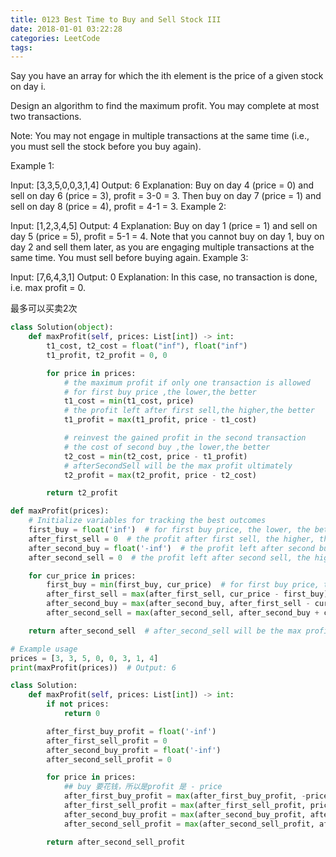 ```yaml
---
title: 0123 Best Time to Buy and Sell Stock III
date: 2018-01-01 03:22:28
categories: LeetCode
tags:
---
```


Say you have an array for which the ith element is the price of a given stock on day i.

Design an algorithm to find the maximum profit. You may complete at most two transactions.

Note: You may not engage in multiple transactions at the same time (i.e., you must sell the stock before you buy again).

Example 1:

Input: [3,3,5,0,0,3,1,4]
Output: 6
Explanation: Buy on day 4 (price = 0) and sell on day 6 (price = 3), profit = 3-0 = 3.
             Then buy on day 7 (price = 1) and sell on day 8 (price = 4), profit = 4-1 = 3.
Example 2:

Input: [1,2,3,4,5]
Output: 4
Explanation: Buy on day 1 (price = 1) and sell on day 5 (price = 5), profit = 5-1 = 4.
             Note that you cannot buy on day 1, buy on day 2 and sell them later, as you are
             engaging multiple transactions at the same time. You must sell before buying again.
Example 3:

Input: [7,6,4,3,1]
Output: 0
Explanation: In this case, no transaction is done, i.e. max profit = 0.


最多可以买卖2次
```python
class Solution(object):
    def maxProfit(self, prices: List[int]) -> int:
        t1_cost, t2_cost = float("inf"), float("inf")
        t1_profit, t2_profit = 0, 0

        for price in prices:
            # the maximum profit if only one transaction is allowed
            # for first buy price ,the lower,the better
            t1_cost = min(t1_cost, price)
            # the profit left after first sell,the higher,the better
            t1_profit = max(t1_profit, price - t1_cost)

            # reinvest the gained profit in the second transaction
            # the cost of second buy ,the lower,the better 
            t2_cost = min(t2_cost, price - t1_profit)
            # afterSecondSell will be the max profit ultimately
            t2_profit = max(t2_profit, price - t2_cost)

        return t2_profit
```

```python
def maxProfit(prices):
    # Initialize variables for tracking the best outcomes
    first_buy = float('inf')  # for first buy price, the lower, the better
    after_first_sell = 0  # the profit after first sell, the higher, the better
    after_second_buy = float('-inf')  # the profit left after second buy, the higher, the better
    after_second_sell = 0  # the profit left after second sell, the higher, the better

    for cur_price in prices:
        first_buy = min(first_buy, cur_price)  # for first buy price, the lower, the better
        after_first_sell = max(after_first_sell, cur_price - first_buy)  # the profit after first sell, the higher, the better
        after_second_buy = max(after_second_buy, after_first_sell - cur_price)  # the profit left after second buy, the higher, the better
        after_second_sell = max(after_second_sell, after_second_buy + cur_price)  # the profit left after second sell, the higher, the better

    return after_second_sell  # after_second_sell will be the max profit ultimately

# Example usage
prices = [3, 3, 5, 0, 0, 3, 1, 4]
print(maxProfit(prices))  # Output: 6
```


```python
class Solution:
    def maxProfit(self, prices: List[int]) -> int:
        if not prices:
            return 0

        after_first_buy_profit = float('-inf')
        after_first_sell_profit = 0
        after_second_buy_profit = float('-inf')
        after_second_sell_profit = 0

        for price in prices:
            ## buy 要花钱，所以是profit 是 - price
            after_first_buy_profit = max(after_first_buy_profit, -price)  # Maximize the profit after the first buy
            after_first_sell_profit = max(after_first_sell_profit, price + after_first_buy_profit)  # Maximize profit after first sell
            after_second_buy_profit = max(after_second_buy_profit, after_first_sell_profit - price)  # Maximize the effective cost of the second buy
            after_second_sell_profit = max(after_second_sell_profit, after_second_buy_profit + price)  # Maximize profit after second sell

        return after_second_sell_profit
        
```

